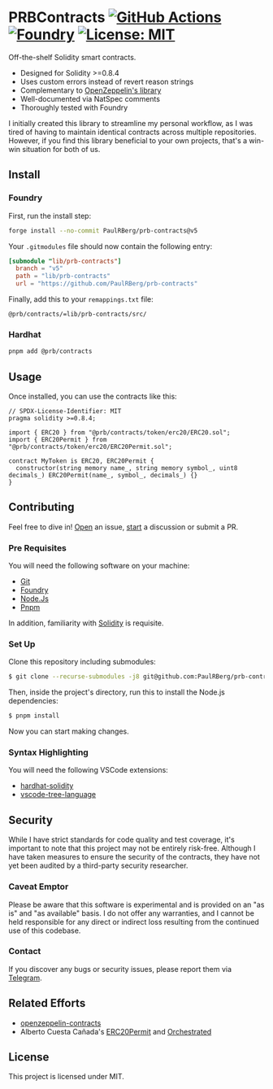 # PRBContracts [![GitHub Actions][gha-badge]][gha] [![Foundry][foundry-badge]][foundry] [![License: MIT][license-badge]][license]

[gha]: https://github.com/PaulRBerg/prb-contracts/actions
[gha-badge]: https://github.com/PaulRBerg/prb-contracts/actions/workflows/ci.yml/badge.svg
[foundry]: https://getfoundry.sh/
[foundry-badge]: https://img.shields.io/badge/Built%20with-Foundry-FFDB1C.svg
[license]: https://opensource.org/licenses/MIT
[license-badge]: https://img.shields.io/badge/License-MIT-blue.svg

Off-the-shelf Solidity smart contracts.

- Designed for Solidity >=0.8.4
- Uses custom errors instead of revert reason strings
- Complementary to [OpenZeppelin's library](https://github.com/OpenZeppelin/openzeppelin-contracts)
- Well-documented via NatSpec comments
- Thoroughly tested with Foundry

I initially created this library to streamline my personal workflow, as I was tired of having to maintain identical
contracts across multiple repositories. However, if you find this library beneficial to your own projects, that's a
win-win situation for both of us.

## Install

### Foundry

First, run the install step:

```sh
forge install --no-commit PaulRBerg/prb-contracts@v5
```

Your `.gitmodules` file should now contain the following entry:

```toml
[submodule "lib/prb-contracts"]
  branch = "v5"
  path = "lib/prb-contracts"
  url = "https://github.com/PaulRBerg/prb-contracts"
```

Finally, add this to your `remappings.txt` file:

```text
@prb/contracts/=lib/prb-contracts/src/
```

### Hardhat

```sh
pnpm add @prb/contracts
```

## Usage

Once installed, you can use the contracts like this:

```solidity
// SPDX-License-Identifier: MIT
pragma solidity >=0.8.4;

import { ERC20 } from "@prb/contracts/token/erc20/ERC20.sol";
import { ERC20Permit } from "@prb/contracts/token/erc20/ERC20Permit.sol";

contract MyToken is ERC20, ERC20Permit {
  constructor(string memory name_, string memory symbol_, uint8 decimals_) ERC20Permit(name_, symbol_, decimals_) {}
}
```

## Contributing

Feel free to dive in! [Open](https://github.com/PaulRBerg/prb-proxy/issues/new) an issue,
[start](https://github.com/PaulRBerg/prb-proxy/discussions/new) a discussion or submit a PR.

### Pre Requisites

You will need the following software on your machine:

- [Git](https://git-scm.com/downloads)
- [Foundry](https://github.com/foundry-rs/foundry)
- [Node.Js](https://nodejs.org/en/download/)
- [Pnpm](https://pnpm.io)

In addition, familiarity with [Solidity](https://soliditylang.org/) is requisite.

### Set Up

Clone this repository including submodules:

```sh
$ git clone --recurse-submodules -j8 git@github.com:PaulRBerg/prb-contracts.git
```

Then, inside the project's directory, run this to install the Node.js dependencies:

```sh
$ pnpm install
```

Now you can start making changes.

### Syntax Highlighting

You will need the following VSCode extensions:

- [hardhat-solidity](https://marketplace.visualstudio.com/items?itemName=NomicFoundation.hardhat-solidity)
- [vscode-tree-language](https://marketplace.visualstudio.com/items?itemName=CTC.vscode-tree-extension)

## Security

While I have strict standards for code quality and test coverage, it's important to note that this project may not be
entirely risk-free. Although I have taken measures to ensure the security of the contracts, they have not yet been
audited by a third-party security researcher.

### Caveat Emptor

Please be aware that this software is experimental and is provided on an "as is" and "as available" basis. I do not
offer any warranties, and I cannot be held responsible for any direct or indirect loss resulting from the continued use
of this codebase.

### Contact

If you discover any bugs or security issues, please report them via [Telegram](https://t.me/PaulRBerg).

## Related Efforts

- [openzeppelin-contracts](https://github.com/OpenZeppelin/openzeppelin-contracts)
- Alberto Cuesta Cañada's [ERC20Permit](https://github.com/alcueca/ERC20Permit) and
  [Orchestrated](https://github.com/alcueca/Orchestrated)

## License

This project is licensed under MIT.

